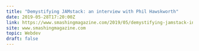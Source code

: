 ```yaml
---
title: "Demystifying JAMstack: an interview with Phil Hawskworth"
date: 2019-05-28T17:20:00Z
link: https://www.smashingmagazine.com/2019/05/demystifying-jamstack-interview-phil-hawskworth/?utm_medium=RSS&utm_source=hune
site: www.smashingmagazine.com
topic: Webdev
draft: false
---
```

